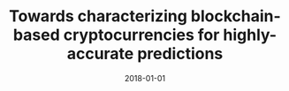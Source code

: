 ---
title: "Towards characterizing blockchain-based cryptocurrencies for highly-accurate predictions"
collection: publications
permalink: /publication/2018-01-01-Towards-characterizing-blockchain-based-cryptocurrencies-for-highly-accurate-predictions
date: 2018-01-01
venue: 'In the proceedings of IEEE INFOCOM 2018 - IEEE Conference on Computer Communications Workshops, INFOCOM Workshops 2018, Honolulu, HI, USA, April 15-19, 2018'
paperurl: 'https://doi.org/10.1109/INFCOMW.2018.8406859'
citation: ' Muhammad Saad,  David Mohaisen, &quot;Towards characterizing blockchain-based cryptocurrencies for highly-accurate predictions.&quot; In the proceedings of IEEE INFOCOM 2018 - IEEE Conference on Computer Communications Workshops, INFOCOM Workshops 2018, Honolulu, HI, USA, April 15-19, 2018, 2018.'
---